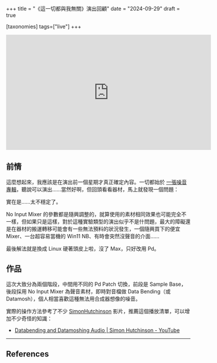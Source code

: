 +++
title = "《這一切都與我無關》演出回顧"
date = "2024-09-29"
draft = true

[taxonomies]
tags=["live"]
+++

<iframe width="560" height="315" src="https://www.youtube.com/embed/VeBh8Za_ETM?si=cxMZqLAmmmvKoefU" title="YouTube video player" frameborder="0" allow="accelerometer; autoplay; clipboard-write; encrypted-media; gyroscope; picture-in-picture; web-share" referrerpolicy="strict-origin-when-cross-origin" allowfullscreen></iframe>

## 前情

這麼想起來，我應該是在演出前一個星期才真正確定內容。一切都始於 [一張噪音專輯](https://soundcloud.com/eswd/sets/w8acz2xhdnn8?si=27b0217ca32345e989298f2fa7f89daa&utm_source=clipboard&utm_medium=text&utm_campaign=social_sharing)，聽說可以演出……當然好啊，但回頭看看器材，馬上就發現一個問題：

實在是……太不穩定了。

No Input Mixer 的參數都是隨興調整的，就算使用的素材相同效果也可能完全不一樣，但如果只是這樣，對於這種實驗類型的演出似乎不是什問題，最大的障礙還是在器材的搬運轉移可能會有一些無法預料的狀況發生，一個隨興買下的便宜 Mixer、一台超容易當機的 Win11 NB、有時會突然沒聲音的介面……

最後解法就是換成 Linux 硬著頭皮上啦，沒了 Max，只好改用 Pd。

## 作品

這次大致分為兩個階段，中間用不同的 Pd Patch 切換，前段是 Sample Base，後段採用 No Input Mixer 為聲音素材，即時對音檔做 Data Bending（或 Datamosh），個人相當喜歡這種無法用合成器想像的噪音。

實際的操作方法參考了不少 [SimonHutchinson](http://www.youtube.com/@SimonHutchinson) 影片，推薦這個播放清單，可以增加不少奇怪的知識：

- [Databending and Datamoshing Audio | Simon Hutchinson - YouTube](https://www.youtube.com/playlist?list=PL7w4cOVVxL6HfT-FoqQ1ukW2G__l0fTr6)

---

## References